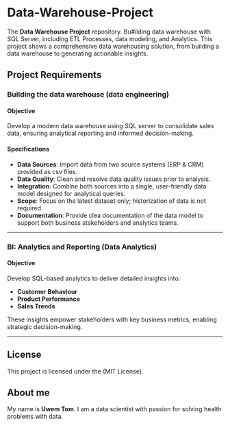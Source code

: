 # Data-Warehouse-Project

The **Data Warehouse Project** repository.
Bu#ilding data warehouse with SQL Server, including ETL Processes, data modeling, and Analytics. This project shows a comprehensive data warehousing solution, from building a data warehouse to generating actionable insights.

## Project Requirements

### Building the data warehouse (data engineering)

#### Objective
Develop a modern data warehouse using SQL server to consolidate sales data, ensuring analytical reporting and informed decision-making.

#### Specifications
- **Data Sources**: Import data from two source systems (ERP & CRM) provided as csv files.
- **Data Quality**: Clean and resolve data quality issues prior to analysis.
- **Integration**: Combine both sources into a single, user-friendly data model designed for analytical queries.
- **Scope**: Focus on the latest dataset only; historization of data is not required.
- **Documentation**: Provide clea documentation of the data model to support both business stakeholders and analytics teams.

---

### BI: Analytics and Reporting (Data Analytics)

#### Objective
Develop SQL-based analytics to deliver detailed insights into:
- **Customer Behaviour**
- **Product Performance**
- **Sales Trends**

These insights empower stakeholders with key business metrics, enabling strategic decision-making.

---

## License

This project is licensed under the (MIT License).

## About me

My name is **Uwem Tom**. I am a data scientist with passion for solving health problems with data.
